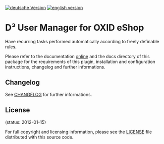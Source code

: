 [![deutsche Version](https://logos.oxidmodule.com/de2_xs.svg)](README.md)
[![english version](https://logos.oxidmodule.com/en2_xs.svg)](README.en.md)

# D³ User Manager for OXID eShop

Have recurring tasks performed automatically according to freely definable rules.

Please refer to the documentation [online](https://docs.oxidmodule.com/Kundenmanager/) and the docs directory of this package for the requirements of this plugin, installation and configuration instructions, changelog and further informations. 

## Changelog
See [CHANGELOG](docs/daux/changelog/010_Changelog.md) for further informations.

## License
(status: 2012-01-15)

For full copyright and licensing information, please see the [LICENSE](LICENSE.md) file distributed with this source code.